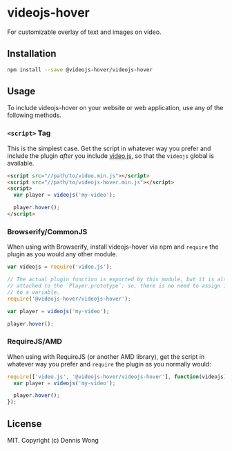 # videojs-hover

For customizable overlay of text and images on video.

## Installation

```sh
npm install --save @videojs-hover/videojs-hover
```

## Usage

To include videojs-hover on your website or web application, use any of the following methods.

### `<script>` Tag

This is the simplest case. Get the script in whatever way you prefer and include the plugin _after_ you include [video.js][videojs], so that the `videojs` global is available.

```html
<script src="//path/to/video.min.js"></script>
<script src="//path/to/videojs-hover.min.js"></script>
<script>
  var player = videojs('my-video');

  player.hover();
</script>
```

### Browserify/CommonJS

When using with Browserify, install videojs-hover via npm and `require` the plugin as you would any other module.

```js
var videojs = require('video.js');

// The actual plugin function is exported by this module, but it is also
// attached to the `Player.prototype`; so, there is no need to assign it
// to a variable.
require('@videojs-hover/videojs-hover');

var player = videojs('my-video');

player.hover();
```

### RequireJS/AMD

When using with RequireJS (or another AMD library), get the script in whatever way you prefer and `require` the plugin as you normally would:

```js
require(['video.js', '@videojs-hover/videojs-hover'], function(videojs) {
  var player = videojs('my-video');

  player.hover();
});
```

## License

MIT. Copyright (c) Dennis Wong


[videojs]: http://videojs.com/
